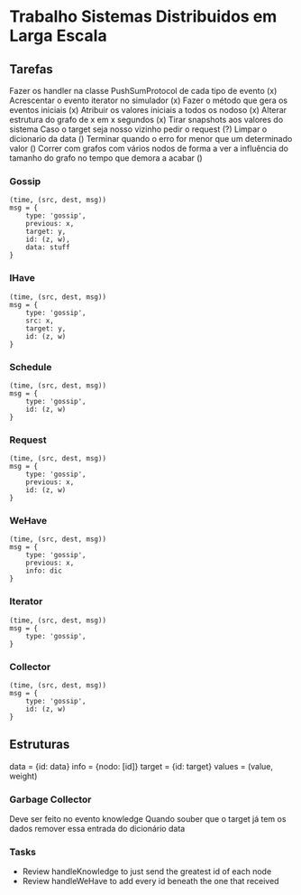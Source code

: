 # Trabalho Sistemas Distribuidos em Larga Escala

## Tarefas

Fazer os handler na classe PushSumProtocol de cada tipo de evento (x)
Acrescentar o evento iterator no simulador (x)
Fazer o método que gera os eventos iniciais (x)
Atribuir os valores iniciais a todos os nodoso (x)
Alterar estrutura do grafo de x em x segundos (x)
Tirar snapshots aos valores do sistema
Caso o target seja nosso vizinho pedir o request (?)
Limpar o dicionario da data ()
Terminar quando o erro for menor que um determinado valor ()
Correr com grafos com vários nodos de forma a ver a influência do tamanho do grafo no tempo que demora a acabar ()

### Gossip

    (time, (src, dest, msg))
    msg = {
        type: 'gossip',
        previous: x,
        target: y,
        id: (z, w),
        data: stuff
    }

### IHave

    (time, (src, dest, msg))
    msg = {
        type: 'gossip',
        src: x,
        target: y,
        id: (z, w)
    }

### Schedule

    (time, (src, dest, msg))
    msg = {
        type: 'gossip',
        id: (z, w)
    }

### Request

    (time, (src, dest, msg))
    msg = {
        type: 'gossip',
        previous: x,
        id: (z, w)
    }

### WeHave

    (time, (src, dest, msg))
    msg = {
        type: 'gossip',
        previous: x,
        info: dic
    }

### Iterator

    (time, (src, dest, msg))
    msg = {
        type: 'gossip',
    }

### Collector

    (time, (src, dest, msg))
    msg = {
        type: 'gossip',
        id: (z, w)
    }

## Estruturas

data = {id: data}
info = {nodo: [id]}
target = {id: target}
values = (value, weight)

### Garbage Collector

Deve ser feito no evento knowledge
Quando souber que o target já tem os dados remover essa entrada do dicionário data

### Tasks

* Review handleKnowledge to just send the greatest id of each node
* Review handleWeHave to add every id beneath the one that received